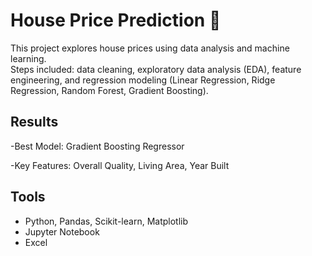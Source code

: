 # House Price Prediction 🏡  
This project explores house prices using data analysis and machine learning.  
Steps included: data cleaning, exploratory data analysis (EDA), feature engineering, and regression modeling (Linear Regression, Ridge Regression, Random Forest, Gradient Boosting).  

## Results
-Best Model: Gradient Boosting Regressor

-Key Features: Overall Quality, Living Area, Year Built

## Tools
- Python, Pandas, Scikit-learn, Matplotlib  
- Jupyter Notebook
- Excel
